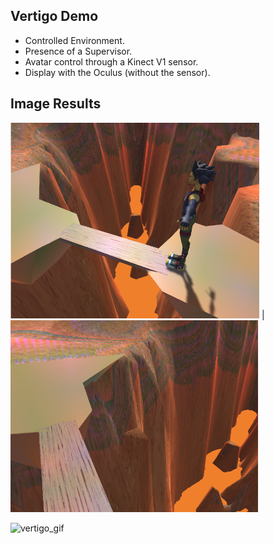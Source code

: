## Vertigo Demo
- Controlled Environment.
- Presence of a Supervisor.
- Avatar control through a Kinect V1 sensor.
- Display with the Oculus (without the sensor).

## Image Results
![vertigo01](./assets/vertigo01.png "vertigo01")  |  ![vertigo02](./assets/vertigo02.png "vertigo02")


![vertigo_gif](./assets/vertigo.gif "vertigo")


